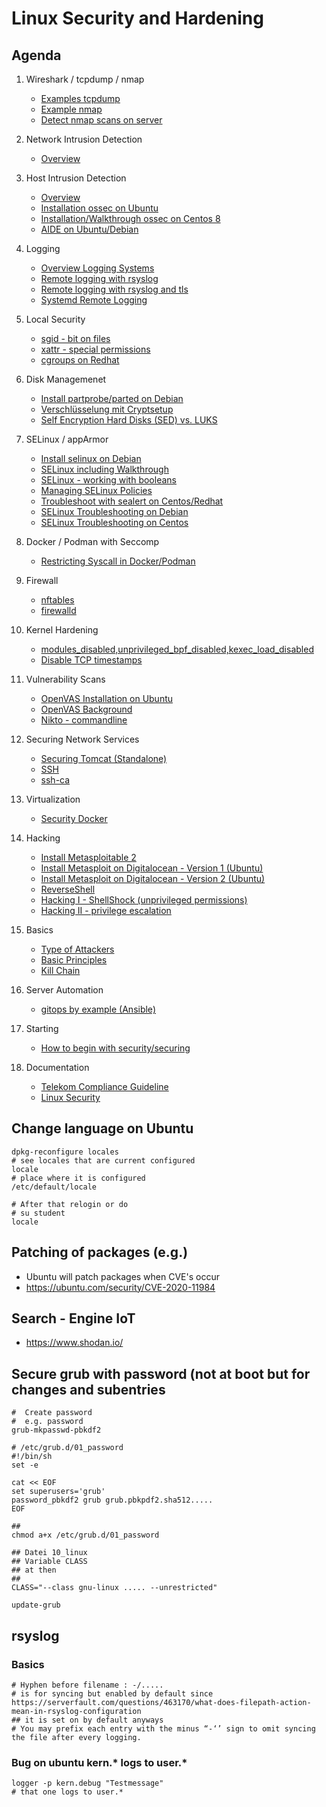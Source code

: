 # Linux Security and Hardening 

## Agenda 

  1. Wireshark / tcpdump / nmap
     * [Examples tcpdump](tcpdump-examples.md) 
     * [Example nmap](nmap.md) 
     * [Detect nmap scans on server](https://nmap.org/book/nmap-defenses-detection.html)

  1. Network Intrusion Detection 
     * [Overview](nids-overview.md) 

  1. Host Intrusion Detection 
     * [Overview](hids-overview.md) 
     * [Installation ossec on Ubuntu](ossec.md)
     * [Installation/Walkthrough ossec on Centos 8](ossec-centos8.md)
     * [AIDE on Ubuntu/Debian](aide.md)  
  
  1. Logging 
     * [Overview Logging Systems](logging.md) 
     * [Remote logging with rsyslog](rsyslog-remote-logging.md)
     * [Remote logging with rsyslog and tls](rsyslog-remote-logging-ssl.md)
     * [Systemd Remote Logging](systemd-remote-logging.md)
  
  1. Local Security
     * [sgid - bit on files](sgid-bit.md)
     * [xattr - special permissions](xattr.md)
     * [cgroups on Redhat](cgroups-redhat.md) 
  
  1. Disk Managemenet 
     * [Install partprobe/parted on Debian](partprobe-parted-debian.md)
     * [Verschlüsselung mit Cryptsetup](cryptsetup.md)
     * [Self Encryption Hard Disks (SED) vs. LUKS](sed-vs-luks.md)

  1. SELinux / appArmor  
     * [Install selinux on Debian](selinux-debian.md)
     * [SELinux including Walkthrough](selinux.md)
     * [SELinux - working with booleans](selinux-boolean.md)
     * [Managing SELinux Policies](selinux-manage.md)
     * [Troubleshoot with sealert on Centos/Redhat](selinux-sealert.md)
     * [SELinux Troubleshooting on Debian](selinux-troubleshooting-debian.md)
     * [SELinux Troubleshooting on Centos](selinux-troubleshooting-centos.md)

  1. Docker / Podman with Seccomp 
     * [Restricting Syscall in Docker/Podman](docker-seccomp.md)

  1. Firewall 
     * [nftables](nftables.md)
     * [firewalld](firewalld.md)
  
  1. Kernel Hardening 
     * [modules_disabled,unprivileged_bpf_disabled,kexec_load_disabled](kernel-hardening.md)
     * [Disable TCP timestamps](kernel-disable-tcp-timestamps.md)

  1. Vulnerability Scans 
     * [OpenVAS Installation on Ubuntu](openvas-ubuntu.md)
     * [OpenVAS Background](https://www.greenbone.net/en/product-comparison/)
     * [Nikto - commandline](nikto.md) 

  1. Securing Network Services 
     * [Securing Tomcat (Standalone)](securing-tomcat.md) 
     * [SSH](securing-ssh.md) 
     * [ssh-ca](ssh-ca.md)

  1. Virtualization 
     *  [Security Docker](security-docker.md)

  1. Hacking 
     * [Install Metasploitable 2](metasploitable2.md)
     * [Install Metasploit on Digitalocean - Version 1 (Ubuntu)](https://secprentice.medium.com/how-to-build-inexpensive-red-team-infrastructure-dfb6af0fe15d)
     * [Install Metasploit on Digitalocean - Version 2 (Ubuntu)](https://webtips4u.com/guides/linux/learn-how-to-install-metasploit-framework-on-ubuntu-18-04-16-04/)
     * [ReverseShell](reverse-shell.md)
     * [Hacking I - ShellShock (unprivileged permissions)](hacking.md)
     * [Hacking II - privilege escalation](hacking-privilege-escalation.md)

  1. Basics 
     * [Type of Attackers](attackers.md) 
     * [Basic Principles](basic-principles-security.md) 
     * [Kill Chain](kill-chain.md) 
   
  1. Server Automation 
     * [gitops by example (Ansible)](gitops-by-example.md) 

  1. Starting 
     * [How to begin with security/securing](howto-begin.md)

  1. Documentation 
      * [Telekom Compliance Guideline](https://github.com/jmetzger/TelekomSecurity.Compliance.Framework)
      * [Linux Security](http://schulung.t3isp.de/documents/linux-security.pdf)
 

## Change language on Ubuntu 

```
dpkg-reconfigure locales 
# see locales that are current configured
locale 
# place where it is configured 
/etc/default/locale 

# After that relogin or do 
# su student 
locale 
```


## Patching of packages (e.g.) 
 
  * Ubuntu will patch packages when CVE's occur 
  * https://ubuntu.com/security/CVE-2020-11984

## Search - Engine IoT 

  * https://www.shodan.io/
  
## Secure grub with password (not at boot but for changes and subentries 

```
#  Create password 
#  e.g. password 
grub-mkpasswd-pbkdf2

# /etc/grub.d/01_password 
#!/bin/sh
set -e 

cat << EOF 
set superusers='grub'
password_pbkdf2 grub grub.pbkpdf2.sha512.....
EOF

##
chmod a+x /etc/grub.d/01_password 

## Datei 10_linux 
## Variable CLASS
## at then 
## 
CLASS="--class gnu-linux ..... --unrestricted" 

update-grub 

```
## rsyslog 

### Basics 

```
# Hyphen before filename : -/..... 
# is for syncing but enabled by default since 
https://serverfault.com/questions/463170/what-does-filepath-action-mean-in-rsyslog-configuration
## it is set on by default anyways 
# You may prefix each entry with the minus “-‘’ sign to omit syncing the file after every logging.
```

### Bug on ubuntu kern.* logs to user.* 

```
logger -p kern.debug "Testmessage"
# that one logs to user.* 
```
 
